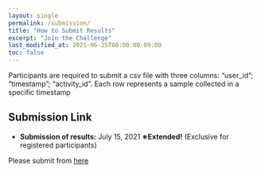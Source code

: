 ```yaml
---
layout: single
permalink: /submission/
title: "How to Submit Results"
excerpt: "Join the Challenge"
last_modified_at: 2021-06-25T00:00:00-09:00
toc: false
---
```


Participants are required to submit a csv file with three columns: “user_id”; “timestamp”; “activity_id”. Each row represents a sample collected in a specific timestamp


## Submission Link
- __Submission of results:__ July 15, 2021 __※Extended!__ (Exclusive for registered participants)

Please submit from [here](https://forms.gle/jsfd5ULZ7ruKsqfN7)

